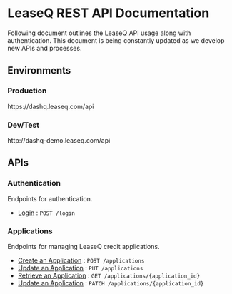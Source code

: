 # LeaseQ REST API Documentation

Following document outlines the LeaseQ API usage along with authentication.  This document is being constantly updated as we develop new APIs and processes.

## Environments

### Production
ht&#8203;tps://dashq.leaseq.com/api

### Dev/Test
ht&#8203;tp://dashq-demo.leaseq.com/api

## APIs

### Authentication

Endpoints for authentication.

* [Login](login/post.md) : `POST /login`

### Applications

Endpoints for managing LeaseQ credit applications.

* [Create an Application](applications/post.md) : `POST /applications`
* [Update an Application](applications/put.md) : `PUT /applications`
* [Retrieve an Application](applications/get.md) : `GET /applications/{application_id}`
* [Update an Application](applications/patch.md) : `PATCH /applications/{application_id}`
